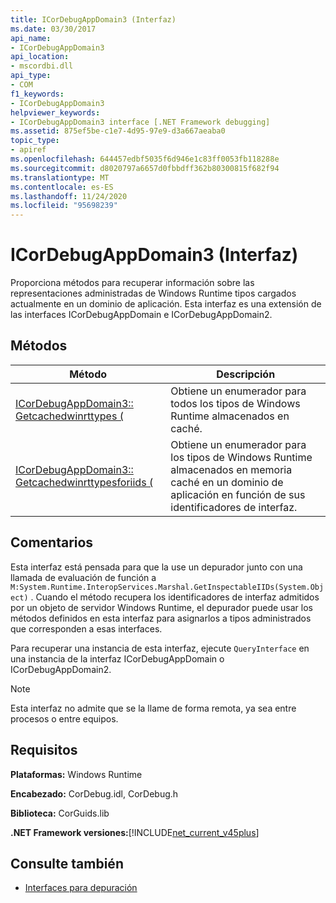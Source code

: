 ```yaml
---
title: ICorDebugAppDomain3 (Interfaz)
ms.date: 03/30/2017
api_name:
- ICorDebugAppDomain3
api_location:
- mscordbi.dll
api_type:
- COM
f1_keywords:
- ICorDebugAppDomain3
helpviewer_keywords:
- ICorDebugAppDomain3 interface [.NET Framework debugging]
ms.assetid: 875ef5be-c1e7-4d95-97e9-d3a667aeaba0
topic_type:
- apiref
ms.openlocfilehash: 644457edbf5035f6d946e1c83ff0053fb118288e
ms.sourcegitcommit: d8020797a6657d0fbbdff362b80300815f682f94
ms.translationtype: MT
ms.contentlocale: es-ES
ms.lasthandoff: 11/24/2020
ms.locfileid: "95698239"
---
```

# <a name="icordebugappdomain3-interface"></a>ICorDebugAppDomain3 (Interfaz)

Proporciona métodos para recuperar información sobre las representaciones administradas de Windows Runtime tipos cargados actualmente en un dominio de aplicación. Esta interfaz es una extensión de las interfaces ICorDebugAppDomain e ICorDebugAppDomain2.  
  
## <a name="methods"></a>Métodos  
  
|Método|Descripción|  
|------------|-----------------|  
|[ICorDebugAppDomain3:: Getcachedwinrttypes (](icordebugappdomain3-getcachedwinrttypes-method.md)|Obtiene un enumerador para todos los tipos de Windows Runtime almacenados en caché.|  
|[ICorDebugAppDomain3:: Getcachedwinrttypesforiids (](icordebugappdomain3-getcachedwinrttypesforiids-method.md)|Obtiene un enumerador para los tipos de Windows Runtime almacenados en memoria caché en un dominio de aplicación en función de sus identificadores de interfaz.|  
  
## <a name="remarks"></a>Comentarios  

 Esta interfaz está pensada para que la use un depurador junto con una llamada de evaluación de función a `M:System.Runtime.InteropServices.Marshal.GetInspectableIIDs(System.Object)` . Cuando el método recupera los identificadores de interfaz admitidos por un objeto de servidor Windows Runtime, el depurador puede usar los métodos definidos en esta interfaz para asignarlos a tipos administrados que corresponden a esas interfaces.  
  
 Para recuperar una instancia de esta interfaz, ejecute `QueryInterface` en una instancia de la interfaz ICorDebugAppDomain o ICorDebugAppDomain2.  
  
> [!NOTE]
> Esta interfaz no admite que se la llame de forma remota, ya sea entre procesos o entre equipos.  
  
## <a name="requirements"></a>Requisitos  

 **Plataformas:** Windows Runtime  
  
 **Encabezado:** CorDebug.idl, CorDebug.h  
  
 **Biblioteca:** CorGuids.lib  
  
 **.NET Framework versiones:**[!INCLUDE[net_current_v45plus](../../../../includes/net-current-v45plus-md.md)]  
  
## <a name="see-also"></a>Consulte también

- [Interfaces para depuración](debugging-interfaces.md)
